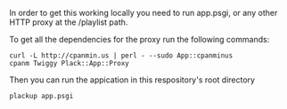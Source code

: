 In order to get this working locally you need to run app.psgi, or any other
HTTP proxy at the /playlist path.

To get all the dependencies for the proxy run the following commands:

    curl -L http://cpanmin.us | perl - --sudo App::cpanminus
    cpanm Twiggy Plack::App::Proxy

Then you can run the appication in this respository's root directory

    plackup app.psgi
